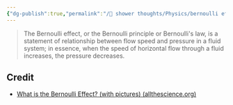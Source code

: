 ```yaml
---
{"dg-publish":true,"permalink":"/🚿 shower thoughts/Physics/bernoulli effect/","dgPassFrontmatter":true}
---
```


> The Bernoulli effect, or the Bernoulli principle or Bernoulli's law, is a statement of relationship between flow speed and pressure in a fluid system; in essence, when the speed of horizontal flow through a fluid increases, the pressure decreases.
## Credit
- [What is the Bernoulli Effect? (with pictures) (allthescience.org)](https://www.allthescience.org/what-is-the-bernoulli-effect.htm)